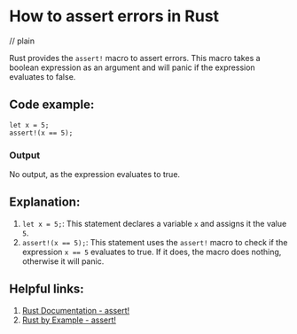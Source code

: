 # How to assert errors in Rust
// plain

Rust provides the `assert!` macro to assert errors. This macro takes a boolean expression as an argument and will panic if the expression evaluates to false.

## Code example:

```
let x = 5;
assert!(x == 5);
```

### Output

No output, as the expression evaluates to true.

## Explanation:

1. `let x = 5;`: This statement declares a variable `x` and assigns it the value `5`.
2. `assert!(x == 5);`: This statement uses the `assert!` macro to check if the expression `x == 5` evaluates to true. If it does, the macro does nothing, otherwise it will panic.

## Helpful links:

1. [Rust Documentation - assert!](https://doc.rust-lang.org/std/macro.assert.html)
2. [Rust by Example - assert!](https://doc.rust-lang.org/rust-by-example/macros/assert.html)